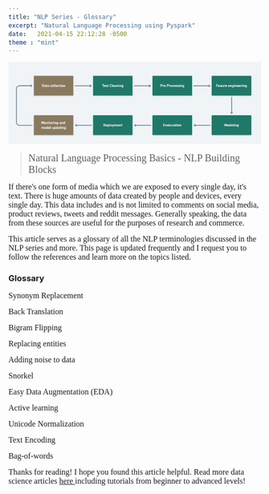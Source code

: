 ```yaml
---
title: "NLP Series - Glossary"
excerpt: "Natural Language Processing using Pyspark"
date:   2021-04-15 22:12:28 -0500
theme : "mint"
---
```


<img src="/img/Learning/NLP/pipeline.png" alt="this is a placeholder image" width="100%" height = "50%" class="center" >

> <span style="font-family:Georgia; font-size:20px;"> Natural Language Processing Basics - NLP Building Blocks</span>   

<span style="font-family:Georgia; font-size:16px;"> If there's one form of media which we are exposed to every single day, it's text. There is huge amounts of data created by people and devices, every single day. This data includes and is not limited to comments on social media, product reviews, tweets and reddit messages. Generally speaking, the data from these sources are useful for the purposes of research and commerce. </span>  

<span style="font-family:Georgia; font-size:16px;"> This article serves as a glossary of all the NLP terminologies discussed in the NLP series and more. This page is updated frequently and I request you to follow the references and learn more on the topics listed.</span>   

### Glossary

<span style="font-family:Georgia; font-size:16px;">Synonym Replacement</span>   

<span style="font-family:Georgia; font-size:16px;">Back Translation</span>   

<span style="font-family:Georgia; font-size:16px;">Bigram Flipping</span>   

<span style="font-family:Georgia; font-size:16px;">Replacing entities</span>   

<span style="font-family:Georgia; font-size:16px;">Adding noise to data</span>   

<span style="font-family:Georgia; font-size:16px;">Snorkel</span>   

<span style="font-family:Georgia; font-size:16px;">Easy Data Augmentation (EDA)    </span>   

<span style="font-family:Georgia; font-size:16px;">Active learning</span>   

<span style="font-family:Georgia; font-size:16px;">Unicode Normalization</span>   

<span style="font-family:Georgia; font-size:16px;">Text Encoding</span>   

<span style="font-family:Georgia; font-size:16px;">Bag-of-words</span>   



<span style="font-family:Georgia; font-size:16px;"> Thanks for reading! I hope you found this article helpful. Read more data science articles <a href="https://prabhupavitra.github.io/learning/"> here </a> including tutorials from beginner to advanced levels!  </span> 
